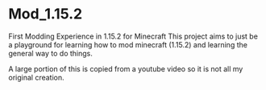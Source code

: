 # Mod_1.15.2
First Modding Experience in 1.15.2 for Minecraft
This project aims to just be a playground for learning how to mod minecraft (1.15.2) and learning the general way to do things.

A large portion of this is copied from a youtube video so it is not all my original creation.
